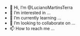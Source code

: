 - 👋 Hi, I’m @LucianoMartinsTerra
- 👀 I’m interested in ...
- 🌱 I’m currently learning ...
- 💞️ I’m looking to collaborate on ...
- 📫 How to reach me ...

<!---
LucianoMartinsTerra/LucianoMartinsTerra is a ✨ special ✨ repository because its `README.md` (this file) appears on your GitHub profile.
You can click the Preview link to take a look at your changes.
--->

